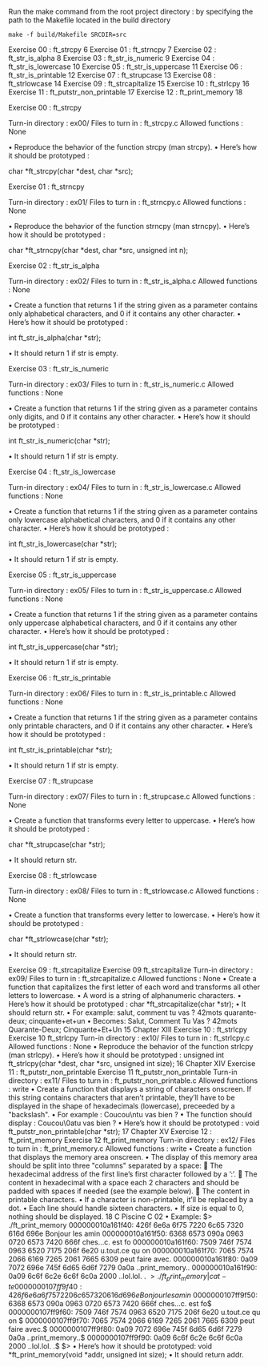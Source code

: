 Run the make command from the root project directory :
	by specifying the path to the Makefile located in the build directory

	make -f build/Makefile SRCDIR=src

Exercise 00 : ft_strcpy 6
Exercise 01 : ft_strncpy 7
Exercise 02 : ft_str_is_alpha 8
Exercise 03 : ft_str_is_numeric 9
Exercise 04 : ft_str_is_lowercase 10
Exercise 05 : ft_str_is_uppercase 11
Exercise 06 : ft_str_is_printable 12
Exercise 07 : ft_strupcase 13
Exercise 08 : ft_strlowcase 14
Exercise 09 : ft_strcapitalize 15
Exercise 10 : ft_strlcpy 16
Exercise 11 : ft_putstr_non_printable 17
Exercise 12 : ft_print_memory 18

Exercise 00 : ft_strcpy

Turn-in directory : ex00/
Files to turn in : ft_strcpy.c
Allowed functions : None


• Reproduce the behavior of the function strcpy (man strcpy).
• Here’s how it should be prototyped :

char *ft_strcpy(char *dest, char *src);


Exercise 01 : ft_strncpy

Turn-in directory : ex01/
Files to turn in : ft_strncpy.c
Allowed functions : None

• Reproduce the behavior of the function strncpy (man strncpy).
• Here’s how it should be prototyped :

char *ft_strncpy(char *dest, char *src, unsigned int n);


Exercise 02 : ft_str_is_alpha

Turn-in directory : ex02/
Files to turn in : ft_str_is_alpha.c
Allowed functions : None

• Create a function that returns 1 if the string given as a parameter contains only
alphabetical characters, and 0 if it contains any other character.
• Here’s how it should be prototyped :

int ft_str_is_alpha(char *str);

• It should return 1 if str is empty.


Exercise 03 : ft_str_is_numeric

Turn-in directory : ex03/
Files to turn in : ft_str_is_numeric.c
Allowed functions : None

• Create a function that returns 1 if the string given as a parameter contains only
digits, and 0 if it contains any other character.
• Here’s how it should be prototyped :

int ft_str_is_numeric(char *str);

• It should return 1 if str is empty.


Exercise 04 : ft_str_is_lowercase

Turn-in directory : ex04/
Files to turn in : ft_str_is_lowercase.c
Allowed functions : None

• Create a function that returns 1 if the string given as a parameter contains only
lowercase alphabetical characters, and 0 if it contains any other character.
• Here’s how it should be prototyped :

int ft_str_is_lowercase(char *str);

• It should return 1 if str is empty.


Exercise 05 : ft_str_is_uppercase

Turn-in directory : ex05/
Files to turn in : ft_str_is_uppercase.c
Allowed functions : None

• Create a function that returns 1 if the string given as a parameter contains only
uppercase alphabetical characters, and 0 if it contains any other character.
• Here’s how it should be prototyped :

int ft_str_is_uppercase(char *str);

• It should return 1 if str is empty.


Exercise 06 : ft_str_is_printable

Turn-in directory : ex06/
Files to turn in : ft_str_is_printable.c
Allowed functions : None

• Create a function that returns 1 if the string given as a parameter contains only
printable characters, and 0 if it contains any other character.
• Here’s how it should be prototyped :

int ft_str_is_printable(char *str);

• It should return 1 if str is empty.


Exercise 07 : ft_strupcase

Turn-in directory : ex07/
Files to turn in : ft_strupcase.c
Allowed functions : None

• Create a function that transforms every letter to uppercase.
• Here’s how it should be prototyped :

char *ft_strupcase(char *str);

• It should return str.


Exercise 08 : ft_strlowcase

Turn-in directory : ex08/
Files to turn in : ft_strlowcase.c
Allowed functions : None

• Create a function that transforms every letter to lowercase.
• Here’s how it should be prototyped :

char *ft_strlowcase(char *str);

• It should return str.


Exercise 09 : ft_strcapitalize
Exercise 09
ft_strcapitalize
Turn-in directory : ex09/
Files to turn in : ft_strcapitalize.c
Allowed functions : None
• Create a function that capitalizes the first letter of each word and transforms all
other letters to lowercase.
• A word is a string of alphanumeric characters.
• Here’s how it should be prototyped :
char *ft_strcapitalize(char *str);
• It should return str.
• For example:
salut, comment tu vas ? 42mots quarante-deux; cinquante+et+un
• Becomes:
Salut, Comment Tu Vas ? 42mots Quarante-Deux; Cinquante+Et+Un
15
Chapter XIII
Exercise 10 : ft_strlcpy
Exercise 10
ft_strlcpy
Turn-in directory : ex10/
Files to turn in : ft_strlcpy.c
Allowed functions : None
• Reproduce the behavior of the function strlcpy (man strlcpy).
• Here’s how it should be prototyped :
unsigned int ft_strlcpy(char *dest, char *src, unsigned int size);
16
Chapter XIV
Exercise 11 :
ft_putstr_non_printable
Exercise 11
ft_putstr_non_printable
Turn-in directory : ex11/
Files to turn in : ft_putstr_non_printable.c
Allowed functions : write
• Create a function that displays a string of characters onscreen. If this string contains
characters that aren’t printable, they’ll have to be displayed in the shape of
hexadecimals (lowercase), preceeded by a "backslash".
• For example :
Coucou\ntu vas bien ?
• The function should display :
Coucou\0atu vas bien ?
• Here’s how it should be prototyped :
void ft_putstr_non_printable(char *str);
17
Chapter XV
Exercise 12 : ft_print_memory
Exercise 12
ft_print_memory
Turn-in directory : ex12/
Files to turn in : ft_print_memory.c
Allowed functions : write
• Create a function that displays the memory area onscreen.
• The display of this memory area should be split into three "columns" separated by
a space:
 The hexadecimal address of the first line’s first character followed by a ’:’.
 The content in hexadecimal with a space each 2 characters and should be
padded with spaces if needed (see the example below).
 The content in printable characters.
• If a character is non-printable, it’ll be replaced by a dot.
• Each line should handle sixteen characters.
• If size is equal to 0, nothing should be displayed.
18
C Piscine C 02
• Example:
$> ./ft_print_memory
000000010a161f40: 426f 6e6a 6f75 7220 6c65 7320 616d 696e Bonjour les amin
000000010a161f50: 6368 6573 090a 0963 0720 6573 7420 666f ches...c. est fo
000000010a161f60: 7509 746f 7574 0963 6520 7175 206f 6e20 u.tout.ce qu on
000000010a161f70: 7065 7574 2066 6169 7265 2061 7665 6309 peut faire avec.
000000010a161f80: 0a09 7072 696e 745f 6d65 6d6f 7279 0a0a ..print_memory..
000000010a161f90: 0a09 6c6f 6c2e 6c6f 6c0a 2000 ..lol.lol. .
$> ./ft_print_memory | cat -te
0000000107ff9f40: 426f 6e6a 6f75 7220 6c65 7320 616d 696e Bonjour les amin$
0000000107ff9f50: 6368 6573 090a 0963 0720 6573 7420 666f ches...c. est fo$
0000000107ff9f60: 7509 746f 7574 0963 6520 7175 206f 6e20 u.tout.ce qu on $
0000000107ff9f70: 7065 7574 2066 6169 7265 2061 7665 6309 peut faire avec.$
0000000107ff9f80: 0a09 7072 696e 745f 6d65 6d6f 7279 0a0a ..print_memory..$
0000000107ff9f90: 0a09 6c6f 6c2e 6c6f 6c0a 2000 ..lol.lol. .$
$>
• Here’s how it should be prototyped:
void *ft_print_memory(void *addr, unsigned int size);
• It should return addr.
